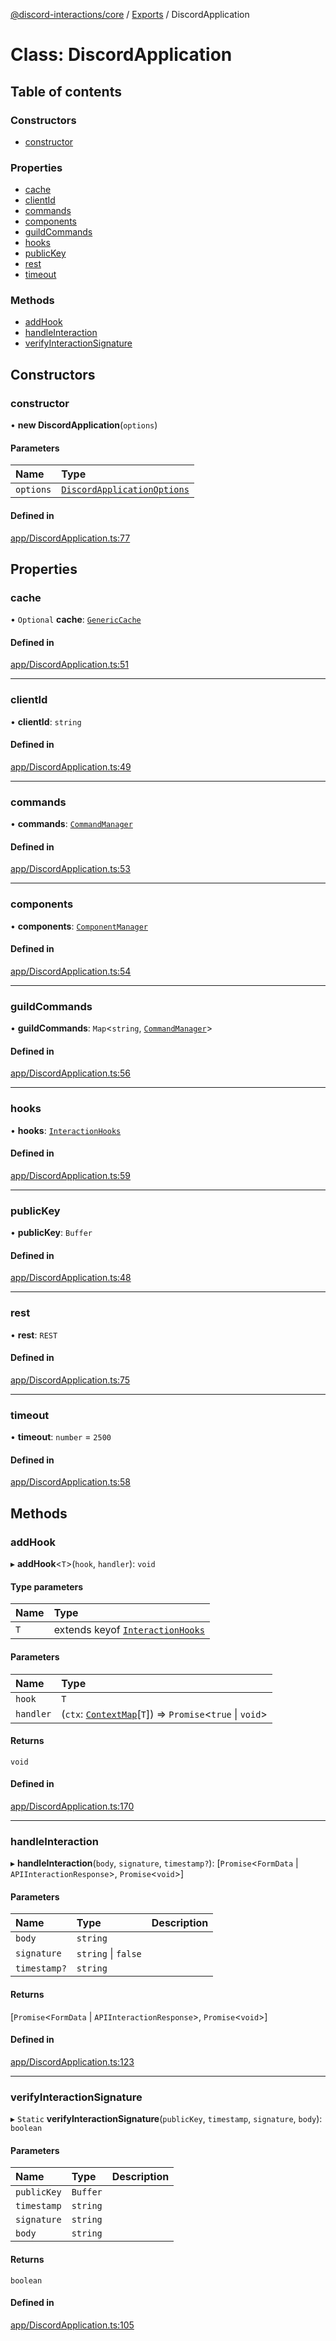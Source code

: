 [@discord-interactions/core](../README.md) / [Exports](../modules.md) / DiscordApplication

# Class: DiscordApplication

## Table of contents

### Constructors

- [constructor](DiscordApplication.md#constructor)

### Properties

- [cache](DiscordApplication.md#cache)
- [clientId](DiscordApplication.md#clientid)
- [commands](DiscordApplication.md#commands)
- [components](DiscordApplication.md#components)
- [guildCommands](DiscordApplication.md#guildcommands)
- [hooks](DiscordApplication.md#hooks)
- [publicKey](DiscordApplication.md#publickey)
- [rest](DiscordApplication.md#rest)
- [timeout](DiscordApplication.md#timeout)

### Methods

- [addHook](DiscordApplication.md#addhook)
- [handleInteraction](DiscordApplication.md#handleinteraction)
- [verifyInteractionSignature](DiscordApplication.md#verifyinteractionsignature)

## Constructors

### constructor

• **new DiscordApplication**(`options`)

#### Parameters

| Name | Type |
| :------ | :------ |
| `options` | [`DiscordApplicationOptions`](../interfaces/DiscordApplicationOptions.md) |

#### Defined in

[app/DiscordApplication.ts:77](https://github.com/ssMMiles/discord-interactions/blob/ef474ab/packages/core/src/app/DiscordApplication.ts#L77)

## Properties

### cache

• `Optional` **cache**: [`GenericCache`](../interfaces/GenericCache.md)

#### Defined in

[app/DiscordApplication.ts:51](https://github.com/ssMMiles/discord-interactions/blob/ef474ab/packages/core/src/app/DiscordApplication.ts#L51)

___

### clientId

• **clientId**: `string`

#### Defined in

[app/DiscordApplication.ts:49](https://github.com/ssMMiles/discord-interactions/blob/ef474ab/packages/core/src/app/DiscordApplication.ts#L49)

___

### commands

• **commands**: [`CommandManager`](CommandManager.md)

#### Defined in

[app/DiscordApplication.ts:53](https://github.com/ssMMiles/discord-interactions/blob/ef474ab/packages/core/src/app/DiscordApplication.ts#L53)

___

### components

• **components**: [`ComponentManager`](ComponentManager.md)

#### Defined in

[app/DiscordApplication.ts:54](https://github.com/ssMMiles/discord-interactions/blob/ef474ab/packages/core/src/app/DiscordApplication.ts#L54)

___

### guildCommands

• **guildCommands**: `Map`<`string`, [`CommandManager`](CommandManager.md)\>

#### Defined in

[app/DiscordApplication.ts:56](https://github.com/ssMMiles/discord-interactions/blob/ef474ab/packages/core/src/app/DiscordApplication.ts#L56)

___

### hooks

• **hooks**: [`InteractionHooks`](../modules.md#interactionhooks)

#### Defined in

[app/DiscordApplication.ts:59](https://github.com/ssMMiles/discord-interactions/blob/ef474ab/packages/core/src/app/DiscordApplication.ts#L59)

___

### publicKey

• **publicKey**: `Buffer`

#### Defined in

[app/DiscordApplication.ts:48](https://github.com/ssMMiles/discord-interactions/blob/ef474ab/packages/core/src/app/DiscordApplication.ts#L48)

___

### rest

• **rest**: `REST`

#### Defined in

[app/DiscordApplication.ts:75](https://github.com/ssMMiles/discord-interactions/blob/ef474ab/packages/core/src/app/DiscordApplication.ts#L75)

___

### timeout

• **timeout**: `number` = `2500`

#### Defined in

[app/DiscordApplication.ts:58](https://github.com/ssMMiles/discord-interactions/blob/ef474ab/packages/core/src/app/DiscordApplication.ts#L58)

## Methods

### addHook

▸ **addHook**<`T`\>(`hook`, `handler`): `void`

#### Type parameters

| Name | Type |
| :------ | :------ |
| `T` | extends keyof [`InteractionHooks`](../modules.md#interactionhooks) |

#### Parameters

| Name | Type |
| :------ | :------ |
| `hook` | `T` |
| `handler` | (`ctx`: [`ContextMap`](../modules.md#contextmap)[`T`]) => `Promise`<``true`` \| `void`\> |

#### Returns

`void`

#### Defined in

[app/DiscordApplication.ts:170](https://github.com/ssMMiles/discord-interactions/blob/ef474ab/packages/core/src/app/DiscordApplication.ts#L170)

___

### handleInteraction

▸ **handleInteraction**(`body`, `signature`, `timestamp?`): [`Promise`<`FormData` \| `APIInteractionResponse`\>, `Promise`<`void`\>]

#### Parameters

| Name | Type | Description |
| :------ | :------ | :------ |
| `body` | `string` |  |
| `signature` | `string` \| ``false`` |  |
| `timestamp?` | `string` |  |

#### Returns

[`Promise`<`FormData` \| `APIInteractionResponse`\>, `Promise`<`void`\>]

#### Defined in

[app/DiscordApplication.ts:123](https://github.com/ssMMiles/discord-interactions/blob/ef474ab/packages/core/src/app/DiscordApplication.ts#L123)

___

### verifyInteractionSignature

▸ `Static` **verifyInteractionSignature**(`publicKey`, `timestamp`, `signature`, `body`): `boolean`

#### Parameters

| Name | Type | Description |
| :------ | :------ | :------ |
| `publicKey` | `Buffer` |  |
| `timestamp` | `string` |  |
| `signature` | `string` |  |
| `body` | `string` |  |

#### Returns

`boolean`

#### Defined in

[app/DiscordApplication.ts:105](https://github.com/ssMMiles/discord-interactions/blob/ef474ab/packages/core/src/app/DiscordApplication.ts#L105)
